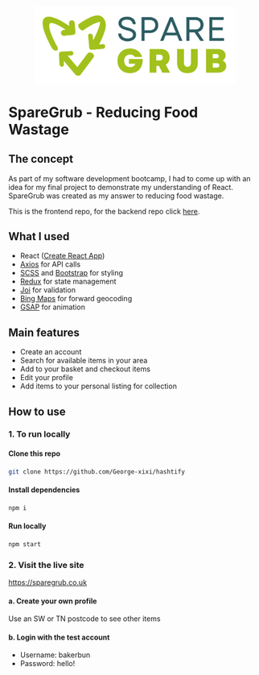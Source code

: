 <img alt="SpareGrub Logo" src="./public/logo_light_bg.png" width="400px" style="display:block;margin:0 auto;"/>

# SpareGrub - Reducing Food Wastage

## The concept

As part of my software development bootcamp, I had to come up with an idea for my final project to demonstrate my understanding of React. SpareGrub was created as my answer to reducing food wastage.

This is the frontend repo, for the backend repo click [here](https://github.com/lexybeney/sparegrub-backend).

## What I used

- React ([Create React App](https://github.com/facebook/create-react-app))
- [Axios](https://github.com/axios/axios) for API calls
- [SCSS](https://sass-lang.com/) and [Bootstrap](https://github.com/twbs/bootstrap) for styling
- [Redux](https://redux.js.org/) for state management
- [Joi](https://github.com/hapijs/joi) for validation
- [Bing Maps](https://learn.microsoft.com/en-us/bingmaps/rest-services/locations/find-a-location-by-address) for forward geocoding
- [GSAP](https://github.com/greensock/GSAP) for animation

## Main features

- Create an account
- Search for available items in your area
- Add to your basket and checkout items
- Edit your profile
- Add items to your personal listing for collection

## How to use

### 1. To run locally

#### Clone this repo

```bash
git clone https://github.com/George-xixi/hashtify
```

#### Install dependencies

```bash
npm i
```

#### Run locally

```bash
npm start
```

### 2. Visit the live site

https://sparegrub.co.uk

#### a. Create your own profile

Use an SW or TN postcode to see other items

#### b. Login with the test account

- Username: bakerbun
- Password: hello!
